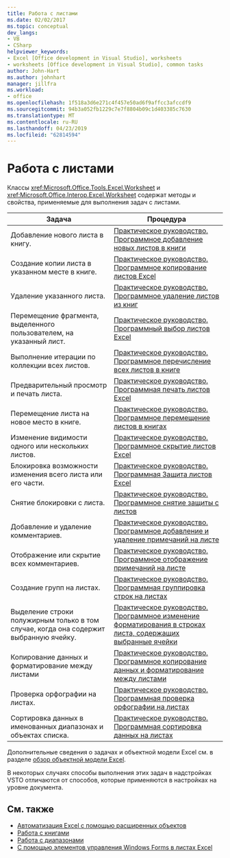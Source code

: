 ```yaml
---
title: Работа с листами
ms.date: 02/02/2017
ms.topic: conceptual
dev_langs:
- VB
- CSharp
helpviewer_keywords:
- Excel [Office development in Visual Studio], worksheets
- worksheets [Office development in Visual Studio], common tasks
author: John-Hart
ms.author: johnhart
manager: jillfra
ms.workload:
- office
ms.openlocfilehash: 1f518a3d6e271c4f457e50ad6f9affcc3afccdf9
ms.sourcegitcommit: 94b3a052fb1229c7e7f8804b09c1d403385c7630
ms.translationtype: MT
ms.contentlocale: ru-RU
ms.lasthandoff: 04/23/2019
ms.locfileid: "62814594"
---
```

# <a name="work-with-worksheets"></a>Работа с листами
  Классы <xref:Microsoft.Office.Tools.Excel.Worksheet> и <xref:Microsoft.Office.Interop.Excel.Worksheet> содержат методы и свойства, применяемые для выполнения задач с листами.

|Задача|Процедура|
|----------|---------------|
|Добавление нового листа в книгу.|[Практическое руководство. Программное добавление новых листов в книги](../vsto/how-to-programmatically-add-new-worksheets-to-workbooks.md)|
|Создание копии листа в указанном месте в книге.|[Практическое руководство. Программное копирование листов Excel](../vsto/how-to-programmatically-copy-worksheets.md)|
|Удаление указанного листа.|[Практическое руководство. Программное удаление листов из книг](../vsto/how-to-programmatically-delete-worksheets-from-workbooks.md)|
|Перемещение фрагмента, выделенного пользователем, на указанный лист.|[Практическое руководство. Программный выбор листов Excel](../vsto/how-to-programmatically-select-worksheets.md)|
|Выполнение итерации по коллекции всех листов.|[Практическое руководство. Программное перечисление всех листов в книге](../vsto/how-to-programmatically-list-all-worksheets-in-a-workbook.md)|
|Предварительный просмотр и печать листа.|[Практическое руководство. Программная печать листов Excel](../vsto/how-to-programmatically-print-worksheets.md)|
|Перемещение листа на новое место в книге.|[Практическое руководство. Программное перемещение листов в книгах](../vsto/how-to-programmatically-move-worksheets-within-workbooks.md)|
|Изменение видимости одного или нескольких листов.|[Практическое руководство. Программное скрытие листов Excel](../vsto/how-to-programmatically-hide-worksheets.md)|
|Блокировка возможности изменения всего листа или его части.|[Практическое руководство. Программная Защита листов Excel](../vsto/how-to-programmatically-protect-worksheets.md)|
|Снятие блокировки с листа.|[Практическое руководство. Программное снятие защиты с листов](../vsto/how-to-programmatically-remove-protection-from-worksheets.md)|
|Добавление и удаление комментариев.|[Практическое руководство. Программное добавление и удаление примечаний на листе](../vsto/how-to-programmatically-add-and-delete-worksheet-comments.md)|
|Отображение или скрытие всех комментариев.|[Практическое руководство. Программное отображение примечаний на листе](../vsto/how-to-programmatically-display-worksheet-comments.md)|
|Создание групп на листах.|[Практическое руководство. Программная группировка строк на листах](../vsto/how-to-programmatically-group-rows-in-a-worksheet.md)|
|Выделение строки полужирным только в том случае, когда она содержит выбранную ячейку.|[Практическое руководство. Программное изменение форматирования в строках листа, содержащих выбранные ячейки](../vsto/how-to-programmatically-change-formatting-in-worksheet-rows-containing-selected-cells.md)|
|Копирование данных и форматирование между листами|[Практическое руководство. Программное копирование данных и форматирование между листами](../vsto/how-to-programmatically-copy-data-and-formatting-across-worksheets.md)|
|Проверка орфографии на листах.|[Практическое руководство. Программная проверка орфографии на листах](../vsto/how-to-programmatically-check-spelling-in-worksheets.md)|
|Сортировка данных в именованных диапазонах и объектах списка.|[Практическое руководство. Программная сортировка данных на листах](../vsto/how-to-programmatically-sort-data-in-worksheets.md)|

 Дополнительные сведения о задачах и объектной модели Excel см. в разделе [обзор объектной модели Excel](../vsto/excel-object-model-overview.md).

 В некоторых случаях способы выполнения этих задач в надстройках VSTO отличаются от способов, которые применяются в настройках на уровне документа.

## <a name="see-also"></a>См. также
- [Автоматизация Excel с помощью расширенных объектов](../vsto/automating-excel-by-using-extended-objects.md)
- [Работа с книгами](../vsto/working-with-workbooks.md)
- [Работа с диапазонами](../vsto/working-with-ranges.md)
- [С помощью элементов управления Windows Forms в листах Excel](../vsto/using-windows-forms-controls-on-excel-worksheets.md)
